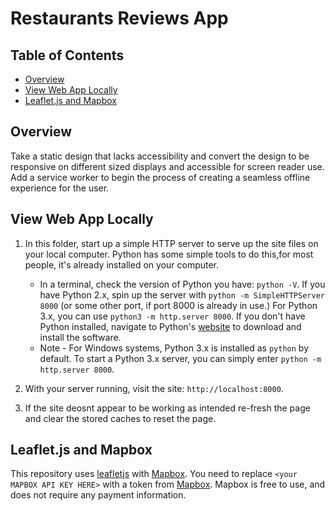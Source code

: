 # Restaurants Reviews App

## Table of Contents

- [Overview](#Overview)
- [View Web App Locally](#View-Web-App-Locally)
- [Leaflet.js and Mapbox](#Leaflet.js-and-Mapboxy)

## Overview
Take a static design that lacks accessibility and convert the design to be responsive on different sized displays and accessible for screen reader use. Add a service worker to begin the process of creating a seamless offline experience for the user.

## View Web App Locally

1. In this folder, start up a simple HTTP server to serve up the site files on your local computer. Python has some simple tools to do this,for most people, it's already installed on your computer.

    * In a terminal, check the version of Python you have: `python -V`. If you have Python 2.x, spin up the server with `python -m SimpleHTTPServer 8000` (or some other port, if port 8000 is already in use.) For Python 3.x, you can use `python3 -m http.server 8000`. If you don't have Python installed, navigate to Python's [website](https://www.python.org/) to download and install the software.
   * Note -  For Windows systems, Python 3.x is installed as `python` by default. To start a Python 3.x server, you can simply enter `python -m http.server 8000`.

2. With your server running, visit the site: `http://localhost:8000`.
3. If the site deosnt appear to be working as intended re-fresh the page and clear the stored caches to reset the page. 

## Leaflet.js and Mapbox

This repository uses [leafletjs](https://leafletjs.com/) with [Mapbox](https://www.mapbox.com/). You need to replace `<your MAPBOX API KEY HERE>` with a token from [Mapbox](https://www.mapbox.com/). Mapbox is free to use, and does not require any payment information.
